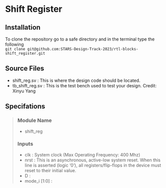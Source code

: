 # Shift Register

## Installation
To clone the repository go to a safe directory and in the terminal type the following <br> ```git clone git@github.com:STARS-Design-Track-2023/rtl-blocks-shift_register.git```

## Source Files
- shift_reg.sv : This is where the design code should be located.
- tb_shift_reg.sv : This is the test bench used to test your design. Credit: Xinyu Yang

## Specifations
> ### Module Name 
> - shift_reg
> ### Inputs
> - clk  : System clock (Max Operating Frequency: 400 Mhz)
> - nrst : This is an asynchronous, active-low system reset. When this line is  asserted (logic ‘0’), all registers/flip-flops in the device must reset to their initial value.
> - D      :
> - mode_i [1:0] : 
> 

